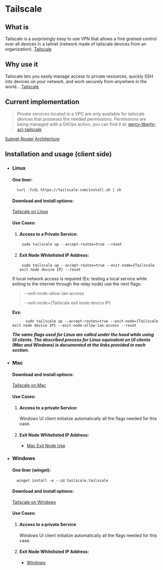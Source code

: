 # Tailscale

##  What is

Tailscale is a surprisingly easy to use VPN that allows a fine grained control over all devices in a tailnet (network made of tailscale devices from an organization). [Tailscale](https://tailscale.com/)

##  Why use it

Tailscale lets you easily manage access to private resources, quickly SSH into devices on your network, and work securely from anywhere in the world... [Tailscale](https://tailscale.com/)

## Current implementation

>Private services located in a VPC are only available for tailscale devices that posseses the needed permissions. Permissions are being managed with a GitOps action, you can find it at: [percy-liberty-acl-tailscale](https://github.com/gitMLS/percy-liberty-acl-tailscale)

[Subnet Router Architecture](https://docs.gruntwork.io/assets/images/tailscale-subnet-router-architecture-e55ea6b8a3cd3977ddb4520d4db25c5a.png)

## Installation and usage (client side)

- ### **Linux**
    
    #### **One liner:**

        curl -fsSL https://tailscale.com/install.sh | sh

    #### **Download and install options:**
    
    [Tailscale on Linux](https://tailscale.com/download/linux)

    #### **Use Cases:**
    1. #### **Access to a Private Service:**

            sudo tailscale up --accept-routes=true --reset    

    2. #### **Exit Node Whitelisted IP Address:**
    
            sudo tailscale up --accept-routes=true --exit-node={Tailscale exit node device IP} --reset

    
    If local network access is required (Ex: testing a local service while exiting to the internet through the relay node) use the next flags:

    >    --exit-node-allow-lan-access
    >
    >    --exit-node={Tailscale exit node device IP} 
    >
    **Exs:**

            sudo tailscale up --accept-routes=true --exit-node={Tailscale exit node device IP} --exit-node-allow-lan-access --reset
    
    ***The same flags used for Linux are called under the hood while using UI clients. The described process for Linux equivalent on UI clients (Mac and Windows) is documented at the links provided in each section.***

- ### **Mac**

    #### **Download and install options:**
    
    [Tailscale on Mac](https://tailscale.com/download/mac)
  
    #### **Use Cases:**

    1. #### **Access to a private Service:**
        
        Windows UI client initialize automatically all the flags needed for this case.
        
    2. #### **Exit Node Whitelisted IP Address:**
    
        - [Mac Exit Node Use](https://tailscale.com/kb/1103/exit-nodes/?tab=macos#:~:text=You%20can%20use%20an%20exit%20node%20from%20the%20menu%20bar)

- ### **Windows** 

    #### **One liner (winget):**

        winget install -e --id tailscale.tailscale

    #### **Download and install options:**
    
    [Tailscale on Windows](https://tailscale.com/download/windows)    
    
    #### **Use Cases:**

    1. #### **Access to a private Service**
    
        Windows UI client initialize automatically all the flags needed for this case.

    2. #### **Exit Node Whitelisted IP Address:**

        - [Windows](https://tailscale.com/kb/1103/exit-nodes/?tab=windows#:~:text=You%20can%20use%20an%20exit%20node%20from%20the%20system%20tray%20menu)    
